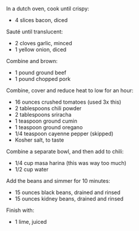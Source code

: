 In a dutch oven, cook until crispy:

- 4 slices bacon, diced

Sauté until translucent:

- 2 cloves garlic, minced
- 1 yellow onion, diced

Combine and brown:

- 1 pound ground beef
- 1 pound chopped pork

Combine, cover and reduce heat to low for an hour:

- 16 ounces crushed tomatoes (used 3x this)
- 2 tablespoons chili powder
- 2 tablespoons sriracha
- 1 teaspoon ground cumin
- 1 teaspoon ground oregano
- 1/4 teaspoon cayenne pepper (skipped)
- Kosher salt, to taste

Combine a separate bowl, and then add to chili:

- 1/4 cup masa harina (this was way too much)
- 1/2 cup water

Add the beans and simmer for 10 minutes:

- 15 ounces black beans, drained and rinsed
- 15 ounces kidney beans, drained and rinsed

Finish with:

- 1 lime, juiced
